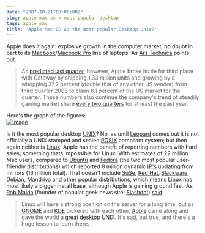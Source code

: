 ```yaml
---
date: "2007-10-21T00:00:00Z"
slug: apple-mac-os-x-most-popular-desktop
tags: apple mac
title: 'Apple Mac OS X: the most popular Desktop Unix?'
---
```


Apple does it again: explosive growth in the computer market,
no doubt in part to its
[Macbook](http://www.apple.com/macbook/macbook.html)/[Macbook
Pro](http://www.apple.com/macbookpro/) line of laptops. As [Ars
Technica](http://arstechnica.com/) points out:  
> As [predicted last
> quarter](http://arstechnica.com/journals/apple.ars/2007/07/19/apple-poised-to-become-number-three-pc-maker-in-us),
> however, Apple broke its tie for third place with Gateway by shipping
> 1.33 million units and growing by a whopping 37.2 percent (double that
> of any other US vendor) from third quarter 2006 to claim 8.1 percent
> of the US market for the quarter. These numbers also continue the
> company's trend of steadily gaining market share [every two
> quarters](http://arstechnica.com/journals/apple.ars/2007/03/02/7296)
> for at least the past year.

Here's the graph of the figures:  
[![image](http://lh4.google.com/ngrogan/RxqyS8vqOCI/AAAAAAAABMQ/ac5ZKoT9QLI/s400/Screenshot.png)](http://arstechnica.com/news.ars/post/20071018-dell-staunches-the-market-share-bleeding-while-apple-sees-big-growth.html)  
  
Is it the most popular desktop
[UNIX](http://en.wikipedia.org/wiki/UNIX)? No, as until
[Leopard](http://www.apple.com/macosx/) comes out it is not officially a
UNIX stamped and sealed [POSIX](http://en.wikipedia.org/wiki/POSIX)
compliant system; but then again neither is
[Linux](http://www.kernel.org/). Apple has the benefit of reporting
numbers with hard sales; something thats impossible for Linux. With
estimates of 22 million Mac users, compared to
[Ubuntu](http://www.ubuntu.com/) and [Fedora](http://fedoraproject.org/)
(the two most popular user-friendly distributions) which reported 8
million dynamic [IP's](http://en.wikipedia.org/wiki/IP_address) updating
from mirrors (16 million total). That doesn't include
[SuSe](http://www.novell.com/linux/), [Red Hat](http://redhat.com/),
[Slackware](http://www.slackware.com/), [Debian](http://debian.org/),
[Mandriva](http://mandriva.com/) and other popular distributions, which
means Linux has most likely a bigger install base, although Apple is
gaining ground fast. As [Rob Malda](http://cmdrtaco.net/) (founder of
popular geek news site: [Slashdot](http://www.slashdot.org/))
[said](http://meta.slashdot.org/article.pl?sid=07/10/11/1527219):  
> Linux will have a strong position on the server for a long time, but
> as [GNOME](http://www.gnome.org/) and [KDE](http://www.kde.org/)
> bickered with each other,
> [Appl](http://www.apple.com/)[e](http://www.apple.com/) came along and
> gave the world a [great desktop UNIX](http://www.apple.com/macosx/).
> It's sad, but true, and there's a huge lesson to learn there.
